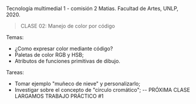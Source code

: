 Tecnología multimedial 1 - comisión 2 Matias. Facultad de Artes, UNLP, 2020.

> CLASE 02: Manejo de color por código

Temas:
- ¿Como expresar color mediante código?
- Paletas de color RGB y HSB;
- Atributos de funciones primitivas de dibujo.

Tareas:
- Tomar ejemplo "muñeco de nieve" y personalizarlo;
- Investigar sobre el concepto de "circulo cromático";
-- PRÓXIMA CLASE LARGAMOS TRABAJO PRÁCTICO #1
